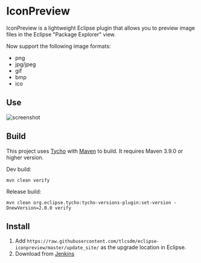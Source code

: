 # IconPreview

IconPreview is a lightweight Eclipse plugin that allows you to preview image files in the Eclipse "Package Explorer" view.

Now support the following image formats:  
* png
* jpg/jpeg
* gif
* bmp
* ico

## Use
![screenshot](https://raw.github.com/tlcsdm/eclipse-iconpreview/master/plugins/com.tlcsdm.eclipse.iconpreview/help/images/example.png)

## Build

This project uses [Tycho](https://github.com/eclipse-tycho/tycho) with [Maven](https://maven.apache.org/) to build. It requires Maven 3.9.0 or higher version.

Dev build:

```
mvn clean verify
```

Release build:

```
mvn clean org.eclipse.tycho:tycho-versions-plugin:set-version -DnewVersion=2.0.0 verify
```

## Install

1. Add `https://raw.githubusercontent.com/tlcsdm/eclipse-iconpreview/master/update_site/` as the upgrade location in Eclipse.
2. Download from [Jenkins](https://jenkins.tlcsdm.com/job/eclipse-plugin/job/eclipse-iconpreview)

